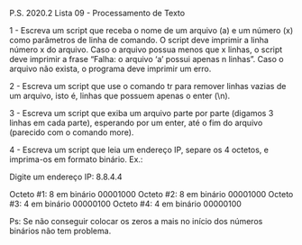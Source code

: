 ﻿P.S. 2020.2 Lista 09 - Processamento de Texto


1 - Escreva um script que receba o nome de um arquivo (a) e um número (x) como parâmetros de linha de comando. O script deve imprimir a linha número x do arquivo. Caso o arquivo possua menos que x linhas, o script deve imprimir a frase “Falha: o arquivo ‘a’ possui apenas n linhas”. Caso o arquivo não exista, o programa deve imprimir um erro.


2 - Escreva um script que use o comando tr para remover linhas vazias de um arquivo, isto é, linhas que possuem apenas o enter (\n).


3 - Escreva um script que exiba um arquivo parte por parte (digamos 3 linhas em cada parte), esperando por um enter, até o fim do arquivo (parecido com o comando more).


4 - Escreva um script que leia um endereço IP, separe os 4 octetos, e imprima-os em formato binário. Ex.:


Digite um endereço IP: 8.8.4.4


Octeto #1: 8 em binário 00001000
Octeto #2: 8 em binário 00001000
Octeto #3: 4 em binário 00000100
Octeto #4: 4 em binário 00000100


Ps: Se não conseguir colocar os zeros a mais no início dos números binários não tem problema.